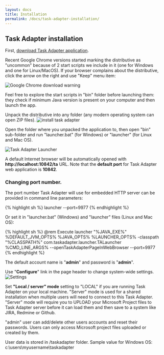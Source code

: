 ```yaml
---
layout: docs
title: Installation
permalink: /docs/task-adapter-installation/
---
```


## Task Adapter installation

First, [download Task Adapter application](/download).

Recent Google Chrome versions started marking the distributive as "uncommon" because of 2 start scripts we include in it
(one for Windows and one for Linux/MacOS). If your browser complains about the distributive,
click the arrow on the right and use "Keep" menu item:

![Google Chrome download warning]({{baseurl}}/images/chrome_warning.png)

Feel free to explore the start scripts in "bin" folder before launching them:
they check if minimum Java version is present on your computer and then launch the app.

Unpack the distributive into any folder (any modern operating system can open ZIP files).
![install task adapter]({{baseurl}}/images/uploads/install.png)

Open the folder where you unpacked the application to, then open "bin" sub-folder and run "launcher.bat" (for Windows) or "launcher" (for Linux and Mac OS).

![Task Adapter Launcher]({{baseurl}}/images/uploads/launcher.png)

A default Internet browser will be automatically opened with **http://localhost:10842/ta** URL.
Note that the **default port** for Task Adapter web application is **10842**.

### Changing port number.

The port number Task Adapter will use for embedded HTTP server can be provided in command line parameters:

{% highlight sh %}
    launcher --port=9977
{% endhighlight %}

Or set it in "launcher.bat" (Windows) and "launcher" files (Linux and Mac OS):

{% highlight sh %}
    @rem Execute launcher
    "%JAVA_EXE%" %DEFAULT_JVM_OPTS% %JAVA_OPTS% %LAUNCHER_OPTS% -classpath "%CLASSPATH%" com.taskadapter.launcher.TALauncher %CMD_LINE_ARGS% --openTaskAdapterPageInWebBrowser --port=9977
{% endhighlight %}

The default account name is "**admin**" and password is "**admin**".

Use "**Configure**" link in the page header to change system-wide settings.
![Settings]({{baseurl}}/images/uploads/settings.png)

Set **"Local / server" mode** setting to "LOCAL" if you are running Task Adapter on your local machine.
"Server" mode is used for a shared installation when multiple users will need to connect to this Task Adapter.
"Server" mode will require you to UPLOAD your Microsoft Project files to Task Adapter server before it can load them
 and then save to a system like JIRA, Redmine or Github.

"admin" user can add/delete other users accounts and reset their passwords.
Users can only access Microsoft project files uploaded or created by them.

User data is stored in <user home>/taskadapter folder. Sample value for Windows OS: c:\users\myusername\taskadapter
